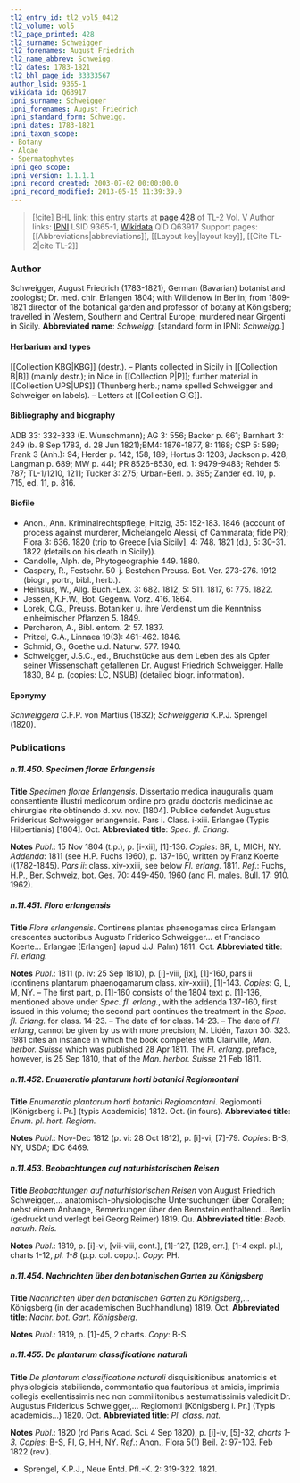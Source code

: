 ```yaml
---
tl2_entry_id: tl2_vol5_0412
tl2_volume: vol5
tl2_page_printed: 428
tl2_surname: Schweigger
tl2_forenames: August Friedrich
tl2_name_abbrev: Schweigg.
tl2_dates: 1783-1821
tl2_bhl_page_id: 33333567
author_lsid: 9365-1
wikidata_id: Q63917
ipni_surname: Schweigger
ipni_forenames: August Friedrich
ipni_standard_form: Schweigg.
ipni_dates: 1783-1821
ipni_taxon_scope: 
- Botany
- Algae
- Spermatophytes
ipni_geo_scope: 
ipni_version: 1.1.1.1
ipni_record_created: 2003-07-02 00:00:00.0
ipni_record_modified: 2013-05-15 11:39:39.0
---
```


> [!cite] BHL link: this entry starts at [page 428](https://www.biodiversitylibrary.org/page/33333567) of TL-2 Vol. V
> Author links: [IPNI](https://www.ipni.org/a/9365-1) LSID 9365-1, [Wikidata](https://www.wikidata.org/wiki/Q63917) QID Q63917
> Support pages: [[Abbreviations|abbreviations]], [[Layout key|layout key]], [[Cite TL-2|cite TL-2]]

### Author

Schweigger, August Friedrich (1783-1821), German (Bavarian) botanist and zoologist; Dr. med. chir. Erlangen 1804; with Willdenow in Berlin; from 1809-1821 director of the botanical garden and professor of botany at Königsberg; travelled in Western, Southern and Central Europe; murdered near Girgenti in Sicily. 
**Abbreviated name**: *Schweigg.* \[standard form in IPNI: *Schweigg.*\]

#### Herbarium and types

[[Collection KBG|KBG]] (destr.). – Plants collected in Sicily in [[Collection B|B]] (mainly destr.); in Nice in [[Collection P|P]]; further material in [[Collection UPS|UPS]] (Thunberg herb.; name spelled Schweigger and Schweiger on labels). – Letters at [[Collection G|G]].

#### Bibliography and biography

ADB 33: 332-333 (E. Wunschmann); AG 3: 556; Backer p. 661; Barnhart 3: 249 (b. 8 Sep 1783, d. 28 Jun 1821);BM4: 1876-1877, 8: 1168; CSP 5: 589; Frank 3 (Anh.): 94; Herder p. 142, 158, 189; Hortus 3: 1203; Jackson p. 428; Langman p. 689; MW p. 441; PR 8526-8530, ed. 1: 9479-9483; Rehder 5: 787; TL-1/1210, 1211; Tucker 3: 275; Urban-Berl. p. 395; Zander ed. 10, p. 715, ed. 11, p. 816.

#### Biofile

- Anon., Ann. Kriminalrechtspflege, Hitzig, 35: 152-183. 1846 (account of process against murderer, Michelangelo Alessi, of Cammarata; fide PR); Flora 3: 636. 1820 (trip to Greece \[via Sicily\], 4: 748. 1821 (d.), 5: 30-31. 1822 (details on his death in Sicily)).
- Candolle, Alph. de, Phytogeographie 449. 1880.
- Caspary, R., Festschr. 50-j. Bestehen Preuss. Bot. Ver. 273-276. 1912 (biogr., portr., bibl., herb.).
- Heinsius, W., Allg. Buch.-Lex. 3: 682. 1812, 5: 511. 1817, 6: 775. 1822.
- Jessen, K.F.W., Bot. Gegenw. Vorz. 416. 1864.
- Lorek, C.G., Preuss. Botaniker u. ihre Verdienst um die Kenntniss einheimischer Pflanzen 5. 1849.
- Percheron, A., Bibl. entom. 2: 57. 1837.
- Pritzel, G.A., Linnaea 19(3): 461-462. 1846.
- Schmid, G., Goethe u.d. Naturw. 577. 1940.
- Schweigger, J.S.C., ed., Bruchstücke aus dem Leben des als Opfer seiner Wissenschaft gefallenen Dr. August Friedrich Schweigger. Halle 1830, 84 p. (copies: LC, NSUB) (detailed biogr. information).

#### Eponymy

*Schweiggera* C.F.P. von Martius (1832); *Schweiggeria* K.P.J. Sprengel (1820).

### Publications

##### n.11.450. Specimen florae Erlangensis

**Title**
*Specimen florae Erlangensis*. Dissertatio medica inauguralis quam consentiente illustri medicorum ordine pro gradu doctoris medicinae ac chirurgiae rite obtinendo d. xv. nov. \[1804\]. Publice defendet Augustus Fridericus Schweigger erlangensis. Pars i. Class. i-xiii. Erlangae (Typis Hilpertianis) \[1804\]. Oct.
**Abbreviated title**: *Spec. fl. Erlang.*

**Notes**
*Publ*.: 15 Nov 1804 (t.p.), p. \[i-xii\], \[1\]-136. *Copies*: BR, L, MICH, NY.
*Addenda*: 1811 (see H.P. Fuchs 1960), p. 137-160, written by Franz Koerte ((1782-1845).
*Pars ii*: class. xiv-xxiii, see below *Fl. erlang.* 1811.
*Ref*.: Fuchs, H.P., Ber. Schweiz, bot. Ges. 70: 449-450. 1960 (and Fl. males. Bull. 17: 910. 1962).

##### n.11.451. Flora erlangensis

**Title**
*Flora erlangensis*. Continens plantas phaenogamas circa Erlangam crescentes auctoribus Augusto Friderico Schweigger... et Francisco Koerte... Erlangae \[Erlangen\] (apud J.J. Palm) 1811. Oct.
**Abbreviated title**: *Fl. erlang.*

**Notes**
*Publ*.: 1811 (p. iv: 25 Sep 1810), p. \[i\]-viii, \[ix\], \[1\]-160, pars ii (continens plantarum phaenogamarum class. xiv-xxiii), \[1\]-143. *Copies*: G, L, M, NY. – The first part, p. \[1\]-160 consists of the 1804 text p. \[1\]-136, mentioned above under *Spec. fl. erlang.*, with the addenda 137-160, first issued in this volume; the second part continues the treatment in the *Spec. fl. Erlang.* for class. 14-23. – The date of for class. 14-23. – The date of *Fl. erlang*, cannot be given by us with more precision; M. Lidén, Taxon 30: 323. 1981 cites an instance in which the book competes with Clairville, *Man. herbor. Suisse* which was published 28 Apr 1811. The *Fl. erlang.* preface, however, is 25 Sep 1810, that of the *Man. herbor. Suisse* 21 Feb 1811.

##### n.11.452. Enumeratio plantarum horti botanici Regiomontani

**Title**
*Enumeratio plantarum horti botanici Regiomontani*. Regiomonti \[Königsberg i. Pr.\] (typis Academicis) 1812. Oct. (in fours).
**Abbreviated title**: *Enum. pl. hort. Regiom.*

**Notes**
*Publ*.: Nov-Dec 1812 (p. vi: 28 Oct 1812), p. \[i\]-vi, \[7\]-79. *Copies*: B-S, NY, USDA; IDC 6469.

##### n.11.453. Beobachtungen auf naturhistorischen Reisen

**Title**
*Beobachtungen auf naturhistorischen Reisen* von August Friedrich Schweigger,... anatomisch-physiologische Untersuchungen über Corallen; nebst einem Anhange, Bemerkungen über den Bernstein enthaltend... Berlin (gedruckt und verlegt bei Georg Reimer) 1819. Qu.
**Abbreviated title**: *Beob. naturh. Reis.*

**Notes**
*Publ*.: 1819, p. \[i\]-vi, \[vii-viii, cont.\], \[1\]-127, \[128, err.\], \[1-4 expl. pl.\], charts 1-12, *pl. 1-8* (p.p. col. copp.). *Copy*: PH.

##### n.11.454. Nachrichten über den botanischen Garten zu Königsberg

**Title**
*Nachrichten über den botanischen Garten zu Königsberg*,... Königsberg (in der academischen Buchhandlung) 1819. Oct.
**Abbreviated title**: *Nachr. bot. Gart. Königsberg*.

**Notes**
*Publ*.: 1819, p. \[1\]-45, 2 charts. *Copy*: B-S.

##### n.11.455. De plantarum classificatione naturali

**Title**
*De plantarum classificatione naturali* disquisitionibus anatomicis et physiologicis stabilienda, commentatio qua fautoribus et amicis, imprimis collegis exellentissimis nec non commilitonibus aestumatissimis valedicit Dr. Augustus Fridericus Schweigger,... Regiomonti \[Königsberg i. Pr.\] (Typis academicis...) 1820. Oct.
**Abbreviated title**: *Pl. class. nat.*

**Notes**
*Publ*.: 1820 (rd Paris Acad. Sci. 4 Sep 1820), p. \[i\]-iv, \[5\]-32, *charts 1-3. Copies*: B-S, FI, G, HH, NY.
*Ref*.: Anon., Flora 5(1) Beil. 2: 97-103. Feb 1822 (rev.).
- Sprengel, K.P.J., Neue Entd. Pfl.-K. 2: 319-322. 1821.

